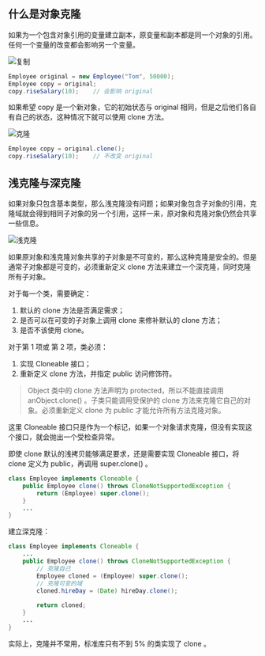 ## 什么是对象克隆

如果为一个包含对象引用的变量建立副本，原变量和副本都是同一个对象的引用。任何一个变量的改变都会影响另一个变量。

![复制](https://cloudli.top/assets/img/posts/java_copy.png)

```java
Employee original = new Employee("Tom", 50000);
Employee copy = original;
copy.riseSalary(10);	// 会影响 original
```

如果希望 copy 是一个新对象，它的初始状态与 original 相同，但是之后他们各自有自己的状态，这种情况下就可以使用 clone 方法。

![克隆](https://cloudli.top/assets/img/posts/java_clone.png)

```java
Employee copy = original.clone();
copy.riseSalary(10);	// 不改变 original
```

## 浅克隆与深克隆

如果对象只包含基本类型，那么浅克隆没有问题；如果对象包含子对象的引用，克隆域就会得到相同子对象的另一个引用，这样一来，原对象和克隆对象仍然会共享一些信息。

![浅克隆](https://cloudli.top/assets/img/posts/java_shallow_clone.png)

如果原对象和浅克隆对象共享的子对象是不可变的，那么这种克隆是安全的。但是通常子对象都是可变的，必须重新定义 clone 方法来建立一个深克隆，同时克隆所有子对象。

对于每一个类，需要确定：

1. 默认的 clone 方法是否满足需求；
2. 是否可以在可变的子对象上调用 clone 来修补默认的 clone 方法；
3. 是否不该使用 clone。

对于第 1 项或 第 2 项，类必须：

1. 实现 Cloneable 接口；
2. 重新定义 clone 方法，并指定 public 访问修饰符。

> Object 类中的 clone 方法声明为 protected，所以不能直接调用 anObject.clone() 。子类只能调用受保护的 clone 方法来克隆它自己的对象。必须重新定义 clone 为 public 才能允许所有方法克隆对象。

 这里 Cloneable 接口只是作为一个标记，如果一个对象请求克隆，但没有实现这个接口，就会抛出一个受检查异常。

即使 clone 默认的浅拷贝能够满足要求，还是需要实现 Cloneable 接口，将 clone 定义为 public，再调用 super.clone() 。

```java
class Employee implements Cloneable {
    public Employee clone() throws CloneNotSupportedException {
        return (Employee) super.clone();
    }
    ...
}
```

建立深克隆：

```java
class Employee implements Cloneable {
    ...
    public Employee clone() throws CloneNotSupportedException {
        // 克隆自己
        Employee cloned = (Employee) super.clone();
        // 克隆可变的域
        cloned.hireDay = (Date) hireDay.clone();
        
        return cloned;
    }
    ...
}
```

实际上，克隆并不常用，标准库只有不到 5% 的类实现了 clone 。

